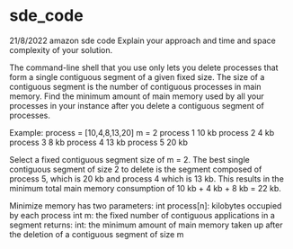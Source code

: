 # sde_code
21/8/2022 amazon sde code
Explain your approach and time and space complexity of your solution.

The command-line shell that you use only lets you delete processes that form a single contiguous segment of a given fixed size. The size of a contiguous segment is the number of contiguous processes in main memory. Find the minimum amount of main memory used by all your processes in your instance after you delete a contiguous segment of processes.

Example:
process = [10,4,8,13,20]
m = 2
process 1 10 kb
process 2 4 kb
process 3 8 kb
process 4 13 kb
process 5 20 kb

Select a fixed contiguous segment size of m = 2. The best single contiguous segment of size 2 to delete is the segment composed of process 5, which is 20 kb and process 4 which is 13 kb. This results in the minimum total main memory consumption of 10 kb + 4 kb + 8 kb = 22 kb.

Minimize memory has two parameters:
int process[n]: kilobytes occupied by each process
int m: the fixed number of contiguous applications in a segment
returns: int: the minimum amount of main memory taken up after the deletion of a contiguous segment of size m
